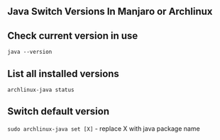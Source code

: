 ## Java Switch Versions In Manjaro or Archlinux

## Check current version in use
`java --version`

## List all installed versions
`archlinux-java status`

## Switch default version
`sudo archlinux-java set [X]` - replace X with java package name

